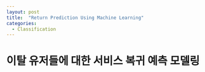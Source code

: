```yaml
---
layout: post
title:  "Return Prediction Using Machine Learning"
categories:
  - Classification
---
```


# 이탈 유저들에 대한 서비스 복귀 예측 모델링

